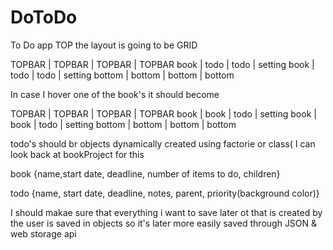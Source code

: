 # DoToDo
To Do app TOP
the layout is going to be GRID

TOPBAR | TOPBAR | TOPBAR | TOPBAR
book   | todo   | todo   | setting
book   | todo   | todo   | setting
bottom | bottom | bottom | bottom 



In case I hover one of the book's it should become

TOPBAR | TOPBAR | TOPBAR | TOPBAR
book   | book   | todo   | setting
book   | book   | todo   | setting
bottom | bottom | bottom | bottom 


todo's should br objects dynamically created using factorie or class( I can look back at bookProject for this

book {name,start date, deadline, number of items to do, children}

todo {name, start date, deadline, notes, parent, priority(background color)}


I should makae sure that everything i want to save later ot that is created by the user is saved in objects so it's later more easily saved through JSON & web storage api